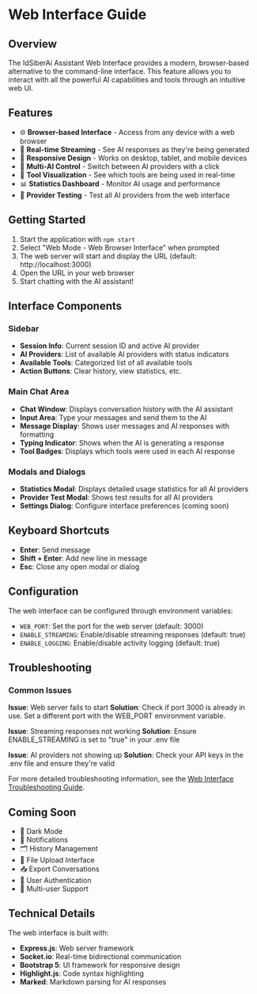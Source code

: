 # Web Interface Guide

## Overview

The IdSiberAi Assistant Web Interface provides a modern, browser-based alternative to the command-line interface. This feature allows you to interact with all the powerful AI capabilities and tools through an intuitive web UI.

## Features

- 🌐 **Browser-based Interface** - Access from any device with a web browser
- 🔄 **Real-time Streaming** - See AI responses as they're being generated
- 📱 **Responsive Design** - Works on desktop, tablet, and mobile devices
- 🤖 **Multi-AI Control** - Switch between AI providers with a click
- 🧰 **Tool Visualization** - See which tools are being used in real-time
- 📊 **Statistics Dashboard** - Monitor AI usage and performance
- 🔧 **Provider Testing** - Test all AI providers from the web interface

## Getting Started

1. Start the application with `npm start`
2. Select "Web Mode - Web Browser Interface" when prompted
3. The web server will start and display the URL (default: http://localhost:3000)
4. Open the URL in your web browser
5. Start chatting with the AI assistant!

## Interface Components

### Sidebar

- **Session Info**: Current session ID and active AI provider
- **AI Providers**: List of available AI providers with status indicators
- **Available Tools**: Categorized list of all available tools
- **Action Buttons**: Clear history, view statistics, etc.

### Main Chat Area

- **Chat Window**: Displays conversation history with the AI assistant
- **Input Area**: Type your messages and send them to the AI
- **Message Display**: Shows user messages and AI responses with formatting
- **Typing Indicator**: Shows when the AI is generating a response
- **Tool Badges**: Displays which tools were used in each AI response

### Modals and Dialogs

- **Statistics Modal**: Displays detailed usage statistics for all AI providers
- **Provider Test Modal**: Shows test results for all AI providers
- **Settings Dialog**: Configure interface preferences (coming soon)

## Keyboard Shortcuts

- **Enter**: Send message
- **Shift + Enter**: Add new line in message
- **Esc**: Close any open modal or dialog

## Configuration

The web interface can be configured through environment variables:

- `WEB_PORT`: Set the port for the web server (default: 3000)
- `ENABLE_STREAMING`: Enable/disable streaming responses (default: true)
- `ENABLE_LOGGING`: Enable/disable activity logging (default: true)

## Troubleshooting

### Common Issues

**Issue**: Web server fails to start
**Solution**: Check if port 3000 is already in use. Set a different port with the WEB_PORT environment variable.

**Issue**: Streaming responses not working
**Solution**: Ensure ENABLE_STREAMING is set to "true" in your .env file

**Issue**: AI providers not showing up
**Solution**: Check your API keys in the .env file and ensure they're valid

For more detailed troubleshooting information, see the [Web Interface Troubleshooting Guide](./WEB_TROUBLESHOOTING.md).

## Coming Soon

- 🌙 Dark Mode
- 🔔 Notifications
- 🗂️ History Management
- 📁 File Upload Interface
- 📥 Export Conversations
- 🔐 User Authentication
- 👥 Multi-user Support

## Technical Details

The web interface is built with:

- **Express.js**: Web server framework
- **Socket.io**: Real-time bidirectional communication
- **Bootstrap 5**: UI framework for responsive design
- **Highlight.js**: Code syntax highlighting
- **Marked**: Markdown parsing for AI responses
